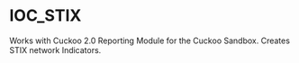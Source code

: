 # IOC_STIX
Works with Cuckoo 2.0
Reporting Module for the Cuckoo Sandbox. Creates STIX network Indicators.
